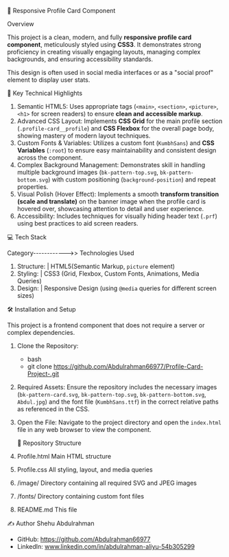  👤 Responsive Profile Card Component

Overview

This project is a clean, modern, and fully **responsive profile card component**, meticulously styled using **CSS3**. It demonstrates strong proficiency in creating visually engaging layouts, managing complex backgrounds, and ensuring accessibility standards.

This design is often used in social media interfaces or as a "social proof" element to display user stats.

  🚀 Key Technical Highlights

1. Semantic HTML5: Uses appropriate tags (`<main>`, `<section>`, `<picture>`, `<h1>` for screen readers) to ensure **clean and accessible markup**.
2. Advanced CSS Layout: Implements **CSS Grid** for the main profile section (`.profile-card__profile`) and **CSS Flexbox** for the overall page body, showing mastery of modern layout techniques.
3. Custom Fonts & Variables: Utilizes a custom font (`KumbhSans`) and **CSS Variables** (`:root`) to ensure easy maintainability and consistent design across the component.
4. Complex Background Management: Demonstrates skill in handling multiple background images (`bk-pattern-top.svg`, `bk-pattern-bottom.svg`) with custom positioning (`background-position`) and repeat properties.
5. Visual Polish (Hover Effect): Implements a smooth **transform transition (scale and translate)** on the banner image when the profile card is hovered over, showcasing attention to detail and user experience.
6. Accessibility: Includes techniques for visually hiding header text (`.prf`) using best practices to aid screen readers.


  💻 Tech Stack

Category------------>> Technologies Used 

1. Structure:    | HTML5(Semantic Markup, `picture` element) 
2. Styling:      | CSS3 (Grid, Flexbox, Custom Fonts, Animations, Media Queries) 
3. Design:       | Responsive Design (using `@media` queries for different screen sizes) 


  🛠️ Installation and Setup

This project is a frontend component that does not require a server or complex dependencies.

1.  Clone the Repository:
    * bash
    * git clone https://github.com/Abdulrahman66977/Profile-Card-Project-.git
2.  Required Assets: Ensure the repository includes the necessary images (`bk-pattern-card.svg`, `bk-pattern-top.svg`, `bk-pattern-bottom.svg`, `Abdul.jpg`) and the font file (`KumbhSans.ttf`) in the correct relative paths as referenced in the CSS.
3. Open the File: Navigate to the project directory and open the `index.html` file in any web browser to view the component.

   📁 Repository Structure

1. Profile.html          Main HTML structure
2. Profile.css           All styling, layout, and media queries
3.  /image/              Directory containing all required SVG and JPEG images
4.  /fonts/              Directory containing custom font files
5.  README.md            This file

  ✍️ Author
Shehu Abdulrahman

  * GitHub: https://github.com/Abdulrahman66977
  * LinkedIn: www.linkedin.com/in/abdulrahman-aliyu-54b305299
